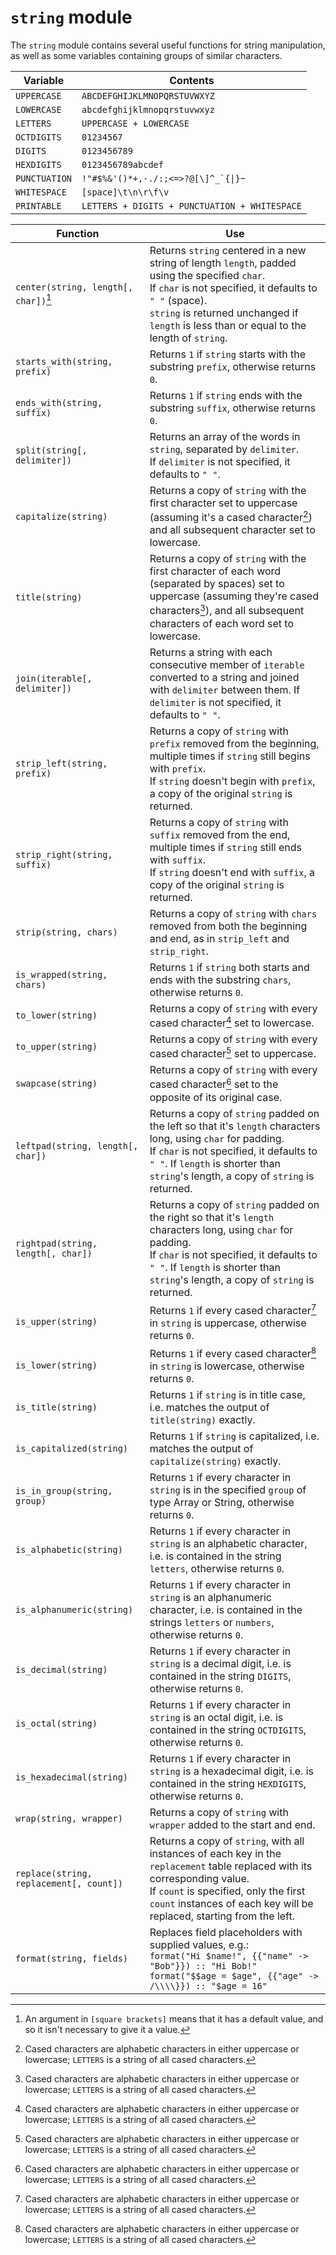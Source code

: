# `string` module

The `string` module contains several useful functions for string manipulation, as well as some variables containing groups of similar characters.

Variable      | Contents
---           | ---
`UPPERCASE`   | `ABCDEFGHIJKLMNOPQRSTUVWXYZ`
`LOWERCASE`   | `abcdefghijklmnopqrstuvwxyz`
`LETTERS`     | `UPPERCASE + LOWERCASE`
`OCTDIGITS`   | `01234567`
`DIGITS`      | `0123456789`
`HEXDIGITS`   | `0123456789abcdef`
`PUNCTUATION` | ``!"#$%&'()*+,-./:;<=>?@[\]^_`{\|}~``
`WHITESPACE`  | `[space]\t\n\r\f\v`
`PRINTABLE`   | `LETTERS + DIGITS + PUNCTUATION + WHITESPACE`

Function                                                       | Use
---                                                            | ---
`center(string, length[, char])`[^1] | Returns `string` centered in a new string of length `length`, padded using the specified `char`.<br>If `char` is not specified, it defaults to `" "` (space).<br>`string` is returned unchanged if `length` is less than or equal to the length of `string`.
`starts_with(string, prefix)`                                   | Returns `1` if `string` starts with the substring `prefix`, otherwise returns `0`.
`ends_with(string, suffix)`                                     | Returns `1` if `string` ends with the substring `suffix`, otherwise returns `0`.
`split(string[, delimiter])`                                   | Returns an array of the words in `string`, separated by `delimiter`.<br>If `delimiter` is not specified, it defaults to `" "`.
`capitalize(string)`                                           | Returns a copy of `string` with the first character set to uppercase (assuming it's a cased character[^2]) and all subsequent character set to lowercase.
`title(string)`                                                | Returns a copy of `string` with the first character of each word (separated by spaces) set to uppercase (assuming they're cased characters[^2]), and all subsequent characters of each word set to lowercase.
`join(iterable[, delimiter])`                                  | Returns a string with each consecutive member of `iterable` converted to a string and joined with `delimiter` between them. If `delimiter` is not specified, it defaults to `" "`.
`strip_left(string, prefix)`                                    | Returns a copy of `string` with `prefix` removed from the beginning, multiple times if `string` still begins with `prefix`.<br>If `string` doesn't begin with `prefix`, a copy of the original `string` is returned.
`strip_right(string, suffix)`                                   | Returns a copy of `string` with `suffix` removed from the end, multiple times if `string` still ends with `suffix`.<br>If `string` doesn't end with `suffix`, a copy of the original `string` is returned.
`strip(string, chars)`                                         | Returns a copy of `string` with `chars` removed from both the beginning and end, as in `strip_left` and `strip_right`.
`is_wrapped(string, chars)`                                     | Returns `1` if `string` both starts and ends with the substring `chars`, otherwise returns `0`.
`to_lower(string)`                                              | Returns a copy of `string` with every cased character[^2] set to lowercase.
`to_upper(string)`                                              | Returns a copy of `string` with every cased character[^2] set to uppercase.
`swapcase(string)`                                             | Returns a copy of `string` with every cased character[^2] set to the opposite of its original case.
`leftpad(string, length[, char])`                              | Returns a copy of `string` padded on the left so that it's `length` characters long, using `char` for padding.<br>If `char` is not specified, it defaults to `" "`. If `length` is shorter than `string`'s length, a copy of `string` is returned.
`rightpad(string, length[, char])`                             | Returns a copy of `string` padded on the right so that it's `length` characters long, using `char` for padding.<br>If `char` is not specified, it defaults to `" "`. If `length` is shorter than `string`'s length, a copy of `string` is returned.
`is_upper(string)`                                              | Returns `1` if every cased character[^2] in `string` is uppercase, otherwise returns `0`.
`is_lower(string)`                                              | Returns `1` if every cased character[^2] in `string` is lowercase, otherwise returns `0`.
`is_title(string)`                                              | Returns `1` if `string` is in title case, i.e. matches the output of `title(string)` exactly.
`is_capitalized(string)`                                        | Returns `1` if `string` is capitalized, i.e. matches the output of `capitalize(string)` exactly.
`is_in_group(string, group)`                                     | Returns `1` if every character in `string` is in the specified `group` of type Array or String, otherwise returns `0`.
`is_alphabetic(string)`                                         | Returns `1` if every character in `string` is an alphabetic character, i.e. is contained in the string `letters`, otherwise returns `0`.
`is_alphanumeric(string)`                                       | Returns `1` if every character in `string` is an alphanumeric character, i.e. is contained in the strings `letters` or `numbers`, otherwise returns `0`.
`is_decimal(string)`                                            | Returns `1` if every character in `string` is a decimal digit, i.e. is contained in the string `DIGITS`, otherwise returns `0`.
`is_octal(string)`                                              | Returns `1` if every character in `string` is an octal digit, i.e. is contained in the string `OCTDIGITS`, otherwise returns `0`.
`is_hexadecimal(string)`                                        | Returns `1` if every character in `string` is a hexadecimal digit, i.e. is contained in the string `HEXDIGITS`, otherwise returns `0`.
`wrap(string, wrapper)`                                        | Returns a copy of `string` with `wrapper` added to the start and end.
`replace(string, replacement[, count])`                        | Returns a copy of `string`, with all instances of each key in the `replacement` table replaced with its corresponding value.<br>If `count` is specified, only the first `count` instances of each key will be replaced, starting from the left.
`format(string, fields)`                                       | Replaces field placeholders with supplied values, e.g.:<br>`format("Hi $name!", {{"name" -> "Bob"}}) :: "Hi Bob!"`<br>`format("$$age = $age", {{"age" -> /\\\\}}) :: "$age = 16"`

[^1]: An argument in `[square brackets]` means that it has a default value, and so it isn't necessary to give it a value.

[^2]: Cased characters are alphabetic characters in either uppercase or lowercase; `LETTERS` is a string of all cased characters.
